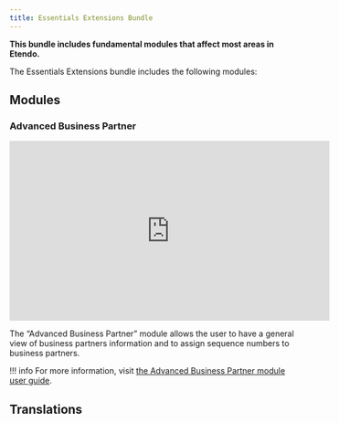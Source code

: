 ```yaml
---
title: Essentials Extensions Bundle
---
```

**This bundle includes fundamental modules that affect most areas in Etendo.**

The Essentials Extensions bundle includes the following modules:

## Modules
### Advanced Business Partner

<iframe width="560" height="315" src="https://www.youtube.com/embed/sRvQCM8xZE0" title="YouTube video player" frameborder="0" allow="accelerometer; autoplay; clipboard-write; encrypted-media; gyroscope; picture-in-picture; web-share" allowfullscreen></iframe>

The “Advanced Business Partner” module allows the user to have a general view of business partners information and to assign sequence numbers to business partners.

!!! info
    For more information, visit [the Advanced Business Partner module user guide](/docs/products/etendo-classic/optional-features/bundles/essentials-extensions/advanced-business-partner).

## Translations

